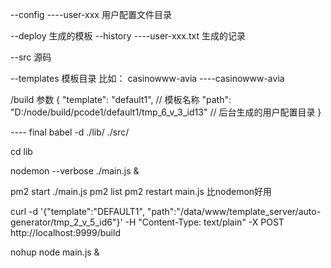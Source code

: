 --config
----user-xxx 用户配置文件目录

--deploy 生成的模板
--history
----user-xxx.txt 生成的记录

--src 源码

--templates  模板目录 比如： casinowww-avia
----casinowww-avia


/build
参数
{
  "template": "default1", // 模板名称
  "path": "D:/node/build/pcode1/default1/tmp_6_v_3_id13"  // 后台生成的用户配置目录
}


---- final 
babel -d ./lib/ ./src/

cd lib

nodemon --verbose ./main.js &

pm2 start ./main.js
pm2 list
pm2 restart main.js
比nodemon好用

curl -d '{"template":"DEFAULT1", "path":"\/data\/www\/template_server\/auto-generator\/tmp_2_v_5_id6"}' -H "Content-Type: text/plain" -X POST http://localhost:9999/build

nohup node main.js &